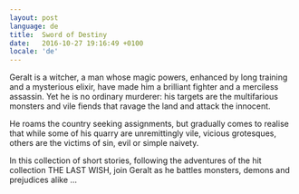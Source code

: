 ```yaml
---
layout: post
language: de
title:  Sword of Destiny
date:   2016-10-27 19:16:49 +0100
locale: 'de'
---
```


Geralt is a witcher, a man whose magic powers, enhanced by long training and a mysterious elixir, have made him a brilliant fighter and a merciless assassin. Yet he is no ordinary murderer: his targets are the multifarious monsters and vile fiends that ravage the land and attack the innocent. 

He roams the country seeking assignments, but gradually comes to realise that while some of his quarry are unremittingly vile, vicious grotesques, others are the victims of sin, evil or simple naivety. 

In this collection of short stories, following the adventures of the hit collection THE LAST WISH, join Geralt as he battles monsters, demons and prejudices alike ...
